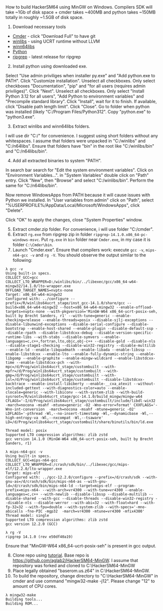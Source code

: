 How to build HackerSM64 using MinGW on Windows. Compilers SDK will take ~1Gb of disk space + cmder takes ~400MB and python takes ~150MB totally in roughly ~1.5GB of disk space.

1) Download necessary tools
 * [Cmder](https://cmder.app/) - click "Download Full" to have git
 * [winlibs](https://github.com/brechtsanders/winlibs_mingw/releases/download/14.1.0posix-18.1.5-11.0.1-ucrt-r1/winlibs-x86_64-posix-seh-gcc-14.1.0-mingw-w64ucrt-11.0.1-r1.zip) - using UCRT runtime without LLVM
 * [winn64libs](https://github.com/aglab2/winn64libs/releases/download/1.2/n64libs.zip)
 * [Python](https://www.python.org/ftp/python/3.12.3/python-3.12.3-amd64.exe)
 * [ripgrep](https://github.com/BurntSushi/ripgrep/releases/download/14.1.0/ripgrep-14.1.0-x86_64-pc-windows-msvc.zip) - latest release for ripgrep

2) Install python using downloaded exe.

Select "Use admin priviliges when installer py.exe" and "Add python.exe to PATH". Click "Customize installation". Unselect all checkboxes. Only select checkboxes "Documentation", "pip" and "for all users (requires admin priviliges)". Click "Next". Unselect all checkboxes. Only select "Install Python 3.12 for all users", "Add Python to environment variables" and "Precompile standard library". Click "Install", wait for it to finish.  If available, click "Disable path length limit". Click "Close". Go to folder when python was installed (likely "C:/Program Files/Python312". Copy "python.exe" to "python3.exe".

3) Extract winlibs and winn64libs folders.

I will use dir "C:/" for convenience. I suggest using short folders without any whitespaces. I assume that folders were unpacked in "C:/winlibs" and "C:/n64libs". Ensure that folders have "bin" in the root like "C:/winlibs/bin" and "C:/n64libs/bin".

4) Add all extracted binaries to system "PATH".

In search bar search for "Edit the system environment variables". Click on "Environment Variables...". in "System Variables" double click on "Path" entry. Click "New", then "Browse" and select "C:/winlibs/bin". Perform the same for "C:/n64libs/bin".

Now remove WindowsApps from PATH because it will cause issues with Python we installed. In "User variables from admin" click on "Path", select "%USERPROFILE%/AppData/Local/Microsoft/WindowsApps", click "Delete".

Click "OK" to apply the changes, close "System Properties" window.

5) Extract cmder.zip folder. For convenience, i will use folder "C:/cmder".
6) Extract `rg.exe` from ripgrep zip in folder `ripgrep-14.1.0.x86_64-pc-windows-msvc`. Put `rg.exe` in `bin` folder near `Cmder.exe`, in my case it is folder `C:\Cmder\bin`.
7) Launch "Cmder.exe". Ensure that compilers work: execute `gcc -v`, `mips-n64-gcc -v` and `rg -V`. You should observe the output similar to the following:
```
λ gcc -v
Using built-in specs.
COLLECT_GCC=gcc
COLLECT_LTO_WRAPPER=D:/winlibs/bin/../libexec/gcc/x86_64-w64-mingw32/14.1.0/lto-wrapper.exe
OFFLOAD_TARGET_NAMES=nvptx-none
Target: x86_64-w64-mingw32
Configured with: ../configure --prefix=/R/winlibs64ucrt_stage/inst_gcc-14.1.0/share/gcc --build=x86_64-w64-mingw32 --host=x86_64-w64-mingw32 --enable-offload-targets=nvptx-none --with-pkgversion='MinGW-W64 x86_64-ucrt-posix-seh, built by Brecht Sanders, r1' --with-tune=generic --enable-checking=release --enable-threads=posix --disable-sjlj-exceptions --disable-libunwind-exceptions --disable-serial-configure --disable-bootstrap --enable-host-shared --enable-plugin --disable-default-ssp --disable-rpath --disable-libstdcxx-debug --disable-version-specific-runtime-libs --with-stabs --disable-symvers --enable-languages=c,c++,fortran,lto,objc,obj-c++ --disable-gold --disable-nls --disable-stage1-checking --disable-win32-registry --disable-multilib --enable-ld --enable-libquadmath --enable-libada --enable-libssp --enable-libstdcxx --enable-lto --enable-fully-dynamic-string --enable-libgomp --enable-graphite --enable-mingw-wildcard --enable-libstdcxx-time --enable-libstdcxx-pch --with-mpc=/d/Prog/winlibs64ucrt_stage/custombuilt --with-mpfr=/d/Prog/winlibs64ucrt_stage/custombuilt --with-gmp=/d/Prog/winlibs64ucrt_stage/custombuilt --with-isl=/d/Prog/winlibs64ucrt_stage/custombuilt --disable-libstdcxx-backtrace --enable-install-libiberty --enable-__cxa_atexit --without-included-gettext --with-diagnostics-color=auto --enable-clocale=generic --with-libiconv --with-system-zlib --with-build-sysroot=/R/winlibs64ucrt_stage/gcc-14.1.0/build_mingw/mingw-w64 CFLAGS='-I/d/Prog/winlibs64ucrt_stage/custombuilt/include/libdl-win32   -march=nocona -msahf -mtune=generic -O2 -Wno-error=format' CXXFLAGS='-Wno-int-conversion  -march=nocona -msahf -mtune=generic -O2' LDFLAGS='-pthread -Wl,--no-insert-timestamp -Wl,--dynamicbase -Wl,--high-entropy-va -Wl,--nxcompat -Wl,--tsaware' LD=/d/Prog/winlibs64ucrt_stage/custombuilt/share/binutils/bin/ld.exe

Thread model: posix
Supported LTO compression algorithms: zlib zstd
gcc version 14.1.0 (MinGW-W64 x86_64-ucrt-posix-seh, built by Brecht Sanders, r1)

λ mips-n64-gcc -v
Using built-in specs.
COLLECT_GCC=mips-n64-gcc
COLLECT_LTO_WRAPPER=d:/crash/sdk/bin/../libexec/gcc/mips-elf/12.2.0/lto-wrapper.exe
Target: mips-elf
Configured with: ../gcc-12.2.0/configure --prefix=/d/crash/sdk --with-gnu-as=/d/crash/sdk/bin/mips-n64-as --with-gnu-ld=/d/crash/sdk/bin/mips-n64-ld --target=mips-elf --program-prefix=mips-n64- --with-arch=vr4300 --with-tune=vr4300 --enable-languages=c,c++ --with-newlib --disable-libssp --disable-multilib --disable-shared --with-gcc --disable-threads --disable-win32-registry --disable-nls --disable-werror --with-abi=32 --with-float=hard --with-fp-32=32 --with-fpu=double --with-system-zlib --with-specs='-mno-abicalls -fno-PIC -mgp32  -march=vr4300 -mtune=vr4300 -mfix4300'
Thread model: single
Supported LTO compression algorithms: zlib zstd
gcc version 12.2.0 (GCC)

λ rg -V
ripgrep 14.1.0 (rev e50df40a19)
```
Ensure that "MinGW-W64 x86_64-ucrt-posix-seh" is present in gcc output.

8) Clone repo using [tutorial](https://github.com/aglab2/tutorials/blob/main/git.md). Base repo is https://github.com/aglab2/HackerSM64-MinGW. I assume that repository was forked and cloned to C:\HackerSM64-MinGW 
9) Place legally obtained "baserom.us.z64" in C:\HackerSM64-MinGW.
10) To build the repository, change directory to "C:\HackerSM64-MinGW" in cmder and use command "mingw32-make -j12". Please change "12" to amount of CPU cores.
```
λ mingw32-make
Building tools...
Building ROM...
```
